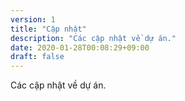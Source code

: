```yaml
---
version: 1
title: "Cập nhật"
description: "Các cập nhật về dự án."
date: 2020-01-28T00:08:29+09:00
draft: false
---
```


Các cập nhật về dự án.